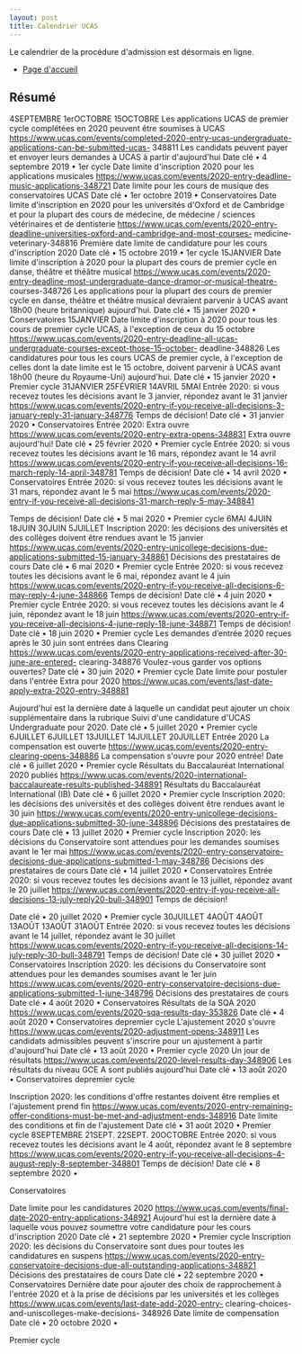 ```yaml
---
layout: post
title: Calendrier UCAS
---
```


Le calendrier de la procédure d'admission est désormais en ligne.

- [Page d'accueil](https://www.ucas.com/events/completed-2020-entry-ucas-undergraduate-applications-can-be-submitted-ucas-348811)

Résumé
------

4SEPTEMBRE
1erOCTOBRE
15OCTOBRE
Les applications UCAS de premier cycle complétées en 2020 peuvent être soumises à UCAS
https://www.ucas.com/events/completed-2020-entry-ucas-undergraduate-applications-can-be-submitted-ucas- 348811
Les candidats peuvent payer et envoyer leurs demandes à UCAS à partir d'aujourd'hui
Date clé • 4 septembre 2019 •
1er cycle
Date limite d'inscription 2020 pour les applications musicales
https://www.ucas.com/events/2020-entry-deadline-music-applications-348721
Date limite pour les cours de musique des conservatoires UCAS
Date clé • 1er octobre 2019 •
Conservatoires
Date limite d'inscription en 2020 pour les universités d'Oxford et de Cambridge et pour la plupart des cours de médecine, de médecine / sciences vétérinaires et de dentisterie
https://www.ucas.com/events/2020-entry-deadline-universities-oxford-and-cambridge-and-most-courses- medicine-veterinary-348816
Première date limite de candidature pour les cours d'inscription 2020
Date clé • 15 octobre 2019 •
1er cycle
15JANVIER
Date limite d'inscription à 2020 pour la plupart des cours de premier cycle en danse, théâtre et théâtre musical
https://www.ucas.com/events/2020-entry-deadline-most-undergraduate-dance-dramor-or-musical-theatre-
courses-348726
Les applications pour la plupart des cours de premier cycle en danse, théâtre et théâtre musical
devraient parvenir à UCAS avant 18h00 (heure britannique) aujourd'hui.
Date clé • 15 janvier 2020 •
Conservatoires
15JANVIER
 Date limite d'inscription à 2020 pour tous les cours de premier cycle UCAS, à l'exception de ceux du 15 octobre
https://www.ucas.com/events/2020-entry-deadline-all-ucas-undergraduate-courses-except-those-15-october- deadline-348826
Les candidatures pour tous les cours UCAS de premier cycle, à l'exception de celles dont la date
limite est le 15 octobre, doivent parvenir à UCAS avant 18h00 (heure du Royaume-Uni)
aujourd'hui.
Date clé • 15 janvier 2020 •
      Premier cycle
   31JANVIER
25FÉVRIER
14AVRIL
5MAI
 Entrée 2020: si vous recevez toutes les décisions avant le 3 janvier, répondez avant le 31 janvier
https://www.ucas.com/events/2020-entry-if-you-receive-all-decisions-3-january-reply-31-january-348776
Temps de décision!
Date clé • 31 janvier 2020 •
      Conservatoires
    Entrée 2020: Extra ouvre
https://www.ucas.com/events/2020-entry-extra-opens-348831
Extra ouvre aujourd'hui!
Date clé • 25 février 2020 •
      Premier cycle
    Entrée 2020: si vous recevez toutes les décisions avant le 16 mars, répondez avant le 14 avril
https://www.ucas.com/events/2020-entry-if-you-receive-all-decisions-16-march-reply-14-april-348781
Temps de décision!
Date clé • 14 avril 2020 •
      Conservatoires
    Entrée 2020: si vous recevez toutes les décisions avant le 31 mars, répondez avant le 5 mai
https://www.ucas.com/events/2020-entry-if-you-receive-all-decisions-31-march-reply-5-may-348841

 Temps de décision!
Date clé • 5 mai 2020 •
      Premier cycle
   6MAI
4JUIN
18JUIN
30JUIN
5JUILLET
 Inscription 2020: les décisions des universités et des collèges doivent être rendues avant le 15 janvier
https://www.ucas.com/events/2020-entry-unicollege-decisions-due-applications-submitted-15-january-348861
Décisions des prestataires de cours
Date clé • 6 mai 2020 •
      Premier cycle
    Entrée 2020: si vous recevez toutes les décisions avant le 6 mai, répondez avant le 4 juin
https://www.ucas.com/events/2020-entry-if-you-receive-all-decisions-6-may-reply-4-june-348866
Temps de décision!
Date clé • 4 juin 2020 •
      Premier cycle
    Entrée 2020: si vous recevez toutes les décisions avant le 4 juin, répondez avant le 18 juin
https://www.ucas.com/events/2020-entry-if-you-receive-all-decisions-4-june-reply-18-june-348871
Temps de décision!
Date clé • 18 juin 2020 •
      Premier cycle
    Les demandes d’entrée 2020 reçues après le 30 juin sont entrées dans Clearing
https://www.ucas.com/events/2020-entry-applications-received-after-30-june-are-entered- clearing-348876
Voulez-vous garder vos options ouvertes?
Date clé • 30 juin 2020 •
      Premier cycle
     Date limite pour postuler dans l'entrée Extra pour 2020
https://www.ucas.com/events/last-date-apply-extra-2020-entry-348881

 Aujourd'hui est la dernière date à laquelle un candidat peut ajouter un choix supplémentaire dans
la rubrique Suivi d'une candidature d'UCAS Undergraduate pour 2020.
Date clé • 5 juillet 2020 •
      Premier cycle
   6JUILLET
6JUILLET
13JUILLET
14JUILLET
20JUILLET
 Entrée 2020 La compensation est ouverte
https://www.ucas.com/events/2020-entry-clearing-opens-348886
La compensation s'ouvre pour 2020 entrée!
Date clé • 6 juillet 2020 •
      Premier cycle
    Résultats du Baccalauréat International 2020 publiés
https://www.ucas.com/events/2020-international-baccalaureate-results-published-348891
Résultats du Baccalauréat International (IB)
Date clé • 6 juillet 2020 •
      Premier cycle
    Inscription 2020: les décisions des universités et des collèges doivent être rendues avant le 30 juin
https://www.ucas.com/events/2020-entry-unicollege-decisions-due-applications-submitted-30-june-348896
Décisions des prestataires de cours
Date clé • 13 juillet 2020 •
      Premier cycle
    Inscription 2020: les décisions du Conservatoire sont attendues pour les demandes soumises avant le 1er mai
https://www.ucas.com/events/2020-entry-conservatoire-decisions-due-applications-submitted-1-may-348786
Décisions des prestataires de cours
Date clé • 14 juillet 2020 •
      Conservatoires
    Entrée 2020: si vous recevez toutes les décisions avant le 13 juillet, répondez avant le 20 juillet
https://www.ucas.com/events/2020-entry-if-you-receive-all-decisions-13-july-reply20-bull-348901
Temps de décision!

 Date clé • 20 juillet 2020 •
      Premier cycle
   30JUILLET
4AOÛT
4AOÛT
13AOÛT
13AOÛT
31AOÛT
 Entrée 2020: si vous recevez toutes les décisions avant le 14 juillet, répondez avant le 30 juillet
https://www.ucas.com/events/2020-entry-if-you-receive-all-decisions-14-july-reply-30-bull-348791
Temps de décision!
Date clé • 30 juillet 2020 •
      Conservatoires
    Inscription 2020: les décisions du Conservatoire sont attendues pour
 les demandes soumises avant le 1er juin
https://www.ucas.com/events/2020-entry-conservatoire-decisions-due-applications-submitted-1-june-348796
Décisions des prestataires de cours
Date clé • 4 août 2020 •
      Conservatoires
    Résultats de la SQA 2020
https://www.ucas.com/events/2020-sqa-results-day-353826
Date clé • 4 août 2020 •
      Conservatoires depremier cycle
    L'ajustement 2020 s'ouvre
https://www.ucas.com/events/2020-adjustment-opens-348911
Les candidats admissibles peuvent s'inscrire pour un ajustement à partir d'aujourd'hui
Date clé • 13 août 2020 •
      Premier cycle
    2020 Un jour de résultats
 https://www.ucas.com/events/2020-level-results-day-348906
Les résultats du niveau GCE A sont publiés aujourd'hui
Date clé • 13 août 2020 •
      Conservatoires depremier cycle
   
Inscription 2020: les conditions d'offre restantes doivent être remplies et l'ajustement prend fin
https://www.ucas.com/events/2020-entry-remaining-offer-conditions-must-be-met-and-adjustment-ends-348916
Date limite des conditions et fin de l'ajustement
Date clé • 31 août 2020 •
Premier cycle
8SEPTEMBRE
21SEPT.
22SEPT.
20OCTOBRE
Entrée 2020: si vous recevez toutes les décisions avant le 4 août, répondez avant le 8 septembre
https://www.ucas.com/events/2020-entry-if-you-receive-all-decisions-4-august-reply-8-september-348801
Temps de décision!
Date clé • 8 septembre 2020 •
    
 Conservatoires
  
Date limite pour les candidatures 2020
https://www.ucas.com/events/final-date-2020-entry-applications-348921
Aujourd'hui est la dernière date à laquelle vous pouvez soumettre votre candidature pour les
cours d'inscription 2020
Date clé • 21 septembre 2020 •
Premier cycle
Inscription 2020: les décisions du Conservatoire sont dues pour toutes les candidatures en suspens
https://www.ucas.com/events/2020-entry-conservatoire-decisions-due-all-outstanding-applications-348821
Décisions des prestataires de cours
Date clé • 22 septembre 2020 •
Conservatoires
Dernière date pour ajouter des choix de rapprochement à l'entrée 2020
et à la prise de décisions par les universités et les collèges
https://www.ucas.com/events/last-date-add-2020-entry- clearing-choices-and-uniscolleges-make-decisions- 348926
Date limite de compensation
Date clé • 20 octobre 2020 •
    
 Premier cycle
  